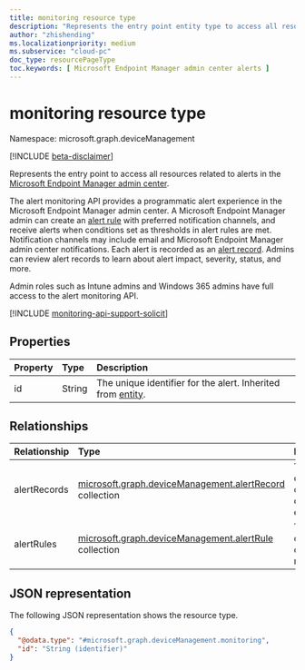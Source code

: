 ```yaml
---
title: monitoring resource type
description: "Represents the entry point entity type to access all resources related to alerts in the Microsoft Endpoint Manager admin center."
author: "zhishending"
ms.localizationpriority: medium
ms.subservice: "cloud-pc"
doc_type: resourcePageType
toc.keywords: [ Microsoft Endpoint Manager admin center alerts ]
---
```


# monitoring resource type

Namespace: microsoft.graph.deviceManagement

[!INCLUDE [beta-disclaimer](../../includes/beta-disclaimer.md)]

Represents the entry point to access all resources related to alerts in the [Microsoft Endpoint Manager admin center](https://endpoint.microsoft.com).

The alert monitoring API provides a programmatic alert experience in the Microsoft Endpoint Manager admin center. A Microsoft Endpoint Manager admin can create an [alert rule](devicemanagement-alertrule.md) with preferred notification channels, and receive alerts when conditions set as thresholds in alert rules are met. Notification channels may include email and Microsoft Endpoint Manager admin center notifications. Each alert is recorded as an [alert record](devicemanagement-alertrecord.md). Admins can review alert records to learn about alert impact, severity, status, and more.

Admin roles such as Intune admins and Windows 365 admins have full access to the alert monitoring API.

[!INCLUDE [monitoring-api-support-solicit](../includes/monitoring-api-support-solicit.md)]

## Properties

|Property|Type|Description|
|:---|:---|:---|
|id|String|The unique identifier for the alert. Inherited from [entity](../resources/entity.md).|

## Relationships

|Relationship|Type|Description|
|:---|:---|:---|
|alertRecords|[microsoft.graph.deviceManagement.alertRecord](../resources/devicemanagement-alertrecord.md) collection|The collection of records of alert events.|
|alertRules|[microsoft.graph.deviceManagement.alertRule](../resources/devicemanagement-alertrule.md) collection|The collection of alert rules.|

## JSON representation

The following JSON representation shows the resource type.
<!-- {
  "blockType": "resource",
  "keyProperty": "id",
  "@odata.type": "microsoft.graph.deviceManagement.monitoring",
  "baseType": "microsoft.graph.entity",
  "openType": false
}
-->
``` json
{
  "@odata.type": "#microsoft.graph.deviceManagement.monitoring",
  "id": "String (identifier)"
}
```
